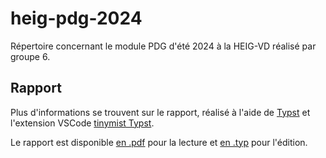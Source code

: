 # heig-pdg-2024

Répertoire concernant le module PDG d'été 2024 à la HEIG-VD réalisé par groupe 6.

## Rapport

Plus d'informations se trouvent sur le rapport, réalisé à l'aide de [Typst](https://typst.app/) et l'extension VSCode [tinymist Typst](https://marketplace.visualstudio.com/items?itemName=myriad-dreamin.tinymist).

Le rapport est disponible [en .pdf](/rapport/rapport.pdf) pour la lecture et [en .typ](/rapport/rapport.typ) pour l'édition.
